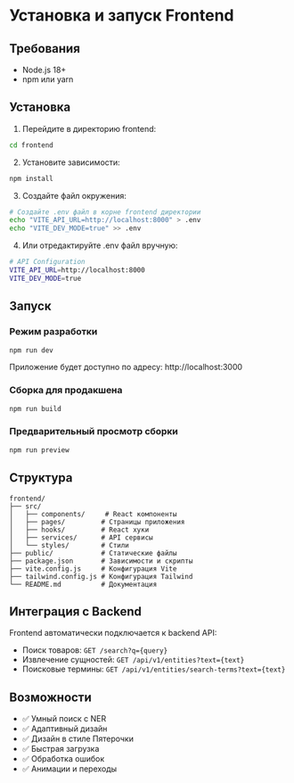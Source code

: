 # Установка и запуск Frontend

## Требования

- Node.js 18+ 
- npm или yarn

## Установка

1. Перейдите в директорию frontend:
```bash
cd frontend
```

2. Установите зависимости:
```bash
npm install
```

3. Создайте файл окружения:
```bash
# Создайте .env файл в корне frontend директории
echo "VITE_API_URL=http://localhost:8000" > .env
echo "VITE_DEV_MODE=true" >> .env
```

4. Или отредактируйте .env файл вручную:
```bash
# API Configuration
VITE_API_URL=http://localhost:8000
VITE_DEV_MODE=true
```

## Запуск

### Режим разработки
```bash
npm run dev
```

Приложение будет доступно по адресу: http://localhost:3000

### Сборка для продакшена
```bash
npm run build
```

### Предварительный просмотр сборки
```bash
npm run preview
```

## Структура

```
frontend/
├── src/
│   ├── components/     # React компоненты
│   ├── pages/         # Страницы приложения
│   ├── hooks/         # React хуки
│   ├── services/      # API сервисы
│   └── styles/        # Стили
├── public/            # Статические файлы
├── package.json       # Зависимости и скрипты
├── vite.config.js     # Конфигурация Vite
├── tailwind.config.js # Конфигурация Tailwind
└── README.md          # Документация
```

## Интеграция с Backend

Frontend автоматически подключается к backend API:
- Поиск товаров: `GET /search?q={query}`
- Извлечение сущностей: `GET /api/v1/entities?text={text}`
- Поисковые термины: `GET /api/v1/entities/search-terms?text={text}`

## Возможности

- ✅ Умный поиск с NER
- ✅ Адаптивный дизайн
- ✅ Дизайн в стиле Пятерочки
- ✅ Быстрая загрузка
- ✅ Обработка ошибок
- ✅ Анимации и переходы

